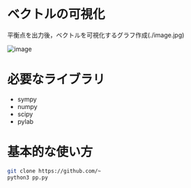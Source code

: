 # ベクトルの可視化

平衡点を出力後，ベクトルを可視化するグラフ作成(./image.jpg)

![image](https://user-images.githubusercontent.com/49547067/93186939-2c541480-f77a-11ea-9866-2e4c2249e318.jpg)


# 必要なライブラリ

* sympy 
* numpy
* scipy
* pylab

# 基本的な使い方

```bash
git clone https://github.com/~
python3 pp.py
```
